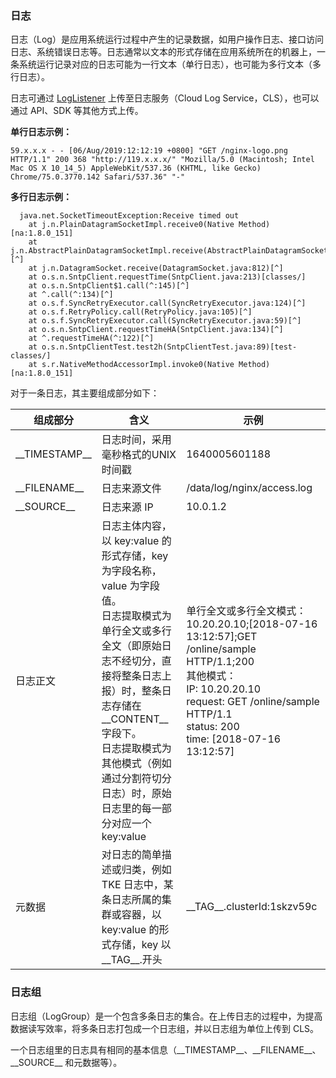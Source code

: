 ### 日志

日志（Log）是应用系统运行过程中产生的记录数据，如用户操作日志、接口访问日志、系统错误日志等。日志通常以文本的形式存储在应用系统所在的机器上，一条系统运行记录对应的日志可能为一行文本（单行日志），也可能为多行文本（多行日志）。

日志可通过 [LogListener](https://cloud.tencent.com/document/product/614/33495) 上传至日志服务（Cloud Log Service，CLS），也可以通过 API、SDK 等其他方式上传。

**单行日志示例：**

```
59.x.x.x - - [06/Aug/2019:12:12:19 +0800] "GET /nginx-logo.png HTTP/1.1" 200 368 "http://119.x.x.x/" "Mozilla/5.0 (Macintosh; Intel Mac OS X 10_14_5) AppleWebKit/537.36 (KHTML, like Gecko) Chrome/75.0.3770.142 Safari/537.36" "-"
```

**多行日志示例：**

```
  java.net.SocketTimeoutException:Receive timed out
    at j.n.PlainDatagramSocketImpl.receive0(Native Method)[na:1.8.0_151]
    at j.n.AbstractPlainDatagramSocketImpl.receive(AbstractPlainDatagramSocketImpl.java:143)[^]
    at j.n.DatagramSocket.receive(DatagramSocket.java:812)[^]
    at o.s.n.SntpClient.requestTime(SntpClient.java:213)[classes/]
    at o.s.n.SntpClient$1.call(^:145)[^]
    at ^.call(^:134)[^]
    at o.s.f.SyncRetryExecutor.call(SyncRetryExecutor.java:124)[^]
    at o.s.f.RetryPolicy.call(RetryPolicy.java:105)[^]
    at o.s.f.SyncRetryExecutor.call(SyncRetryExecutor.java:59)[^]
    at o.s.n.SntpClient.requestTimeHA(SntpClient.java:134)[^]
    at ^.requestTimeHA(^:122)[^]
    at o.s.n.SntpClientTest.test2h(SntpClientTest.java:89)[test-classes/]
    at s.r.NativeMethodAccessorImpl.invoke0(Native Method)[na:1.8.0_151]
```

对于一条日志，其主要组成部分如下：

| 组成部分          | 含义                                                         | 示例                                                         |
| ----------------- | ------------------------------------------------------------ | ------------------------------------------------------------ |
| \_\_TIMESTAMP\_\_ | 日志时间，采用毫秒格式的UNIX时间戳                           | 1640005601188                                                |
| \_\_FILENAME\_\_  | 日志来源文件                                                 | /data/log/nginx/access.log                                   |
| \_\_SOURCE\_\_    | 日志来源 IP                                                   | 10.0.1.2                                                     |
| 日志正文          | 日志主体内容，以 key:value 的形式存储，key 为字段名称，value 为字段值。<br />日志提取模式为单行全文或多行全文（即原始日志不经切分，直接将整条日志上报）时，整条日志存储在\_\_CONTENT\_\_字段下。<br />日志提取模式为其他模式（例如通过分割符切分日志）时，原始日志里的每一部分对应一个 key:value | 单行全文或多行全文模式：<br />10.20.20.10;[2018-07-16 13:12:57];GET /online/sample HTTP/1.1;200<br />其他模式：<br />IP: 10.20.20.10 <br />request: GET /online/sample HTTP/1.1 <br />status: 200 <br />time: [2018-07-16 13:12:57] |
| 元数据            | 对日志的简单描述或归类，例如 TKE 日志中，某条日志所属的集群或容器，以 key:value 的形式存储，key 以\_\_TAG\_\_.开头 | \_\_TAG\_\_.clusterId:1skzv59c                               |


### 日志组

日志组（LogGroup）是一个包含多条日志的集合。在上传日志的过程中，为提高数据读写效率，将多条日志打包成一个日志组，并以日志组为单位上传到 CLS。

一个日志组里的日志具有相同的基本信息（\_\_TIMESTAMP\_\_、\_\_FILENAME\_\_、\_\_SOURCE\_\_ 和元数据等）。

